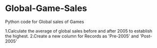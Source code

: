 # Global-Game-Sales

Python code for Global sales of Games

1.Calculate the average of global sales before and after 2005 to establish the highest.
2.Create a new column for Records as 'Pre-2005' and 'Post-2005'
